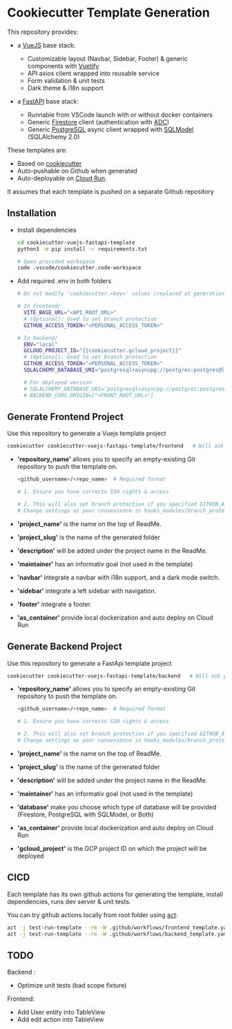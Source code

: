 # Cookiecutter Template Generation

This repository provides:

- a [VueJS](https://vuejs.org) base stack:

  - Customizable layout (Navbar, Sidebar, Footer) & generic components with [Vuetify](https://vuetify.com)
  - API axios client wrapped into reusable service
  - Form validation & unit tests
  - Dark theme & i18n support

- a [FastAPI](https://fastapi.tiangolo.com/) base stack:
  - Runnable from VSCode launch with or without docker containers
  - Generic [Firestore](https://firebase.google.com/docs/firestore?hl=fr) client (authentication with [ADC](https://cloud.google.com/docs/authentication/provide-credentials-adc?hl=fr))
  - Generic [PostgreSQL](https://www.postgresql.org/about/) async client wrapped with [SQLModel](https://sqlmodel.tiangolo.com/) (SQLAlchemy 2.0)

These templates are:

- Based on [cookiecutter](https://www.cookiecutter.io/)
- Auto-pushable on Github when generated
- Auto-deployable on [Cloud Run](https://cloud.google.com/run).

It assumes that each template is pushed on a separate Github repository

## Installation

- Install dependencies

  ```bash
  cd cookiecutter-vuejs-fastapi-template
  python3 -m pip install -r requirements.txt

  # Open provided workspace
  code .vscode/cookiecutter.code-workspace
  ```

- Add required .env in both folders

  ```bash
  # Do not modify 'cookiecutter.<key>' values (replaced at generation)

  # In frontend/
    VITE_BASE_URL="<API_ROOT_URL>"
    # (Optional): Used to set branch protection
    GITHUB_ACCESS_TOKEN="<PERSONAL_ACCESS_TOKEN>"    

  # In backend/
    ENV="local"
    GCLOUD_PROJECT_ID="{{cookiecutter.gcloud_project}}"
    # (Optional): Used to set branch protection
    GITHUB_ACCESS_TOKEN="<PERSONAL_ACCESS_TOKEN>"
    SQLALCHEMY_DATABASE_URI="postgresql+asyncpg://postgres:postgres@localhost:5434/{{cookiecutter.project_slug}}_db"

    # For deployed version
    # SQLALCHEMY_DATABASE_URI='postgresql+asyncpg://postgres:postgres@/{{cookiecutter.project_slug}}_db?host=/cloudsql/{{cookiecutter.gcloud_project}}:{{ cookiecutter.gcloud_region }}:{{ cookiecutter.project_slug.replace('_', '-') }}-instance'
    # BACKEND_CORS_ORIGIN=["<FRONT_ROOT_URL>"]

## Generate Frontend Project

Use this repository to generate a Vuejs template project

```bash
cookiecutter cookiecutter-vuejs-fastapi-template/frontend   # Will ask your needs from cookiecutter.json
```

- **'repository_name'** allows you to specify an empty-existing Git repository to push the template on.

  ```bash
  <github_username>/<repo_name>  # Required format

  # 1. Ensure you have corrects SSH rights & access

  # 2. This will also set branch protection if you specified GITHUB_ACCESS_TOKEN variable in .env.
  # Change settings as your convenience in hooks_modules/branch_protection.json
  ```

- **'project_name'** is the name on the top of ReadMe.

- **'project_slug'** is the name of the generated folder

- **'description'** will be added under the project name in the ReadMe.

- **'maintainer'** has an informativ goal (not used in the template)

- **'navbar'** integrate a navbar with i18n support, and a dark mode switch.

- **'sidebar'** integrate a left sidebar with navigation.

- **'footer'** integrate a footer.

- **'as_container'** provide local dockerization and auto deploy on Cloud Run

## Generate Backend Project

Use this repository to generate a FastApi template project

```bash
cookiecutter cookiecutter-vuejs-fastapi-template/backend   # Will ask your needs from cookiecutter.json
```

- **'repository_name'** allows you to specify an empty-existing Git repository to push the template on.

  ```bash
  <github_username>/<repo_name>  # Required format

  # 1. Ensure you have corrects SSH rights & access

  # 2. This will also set branch protection if you specified GITHUB_ACCESS_TOKEN variable in .env.
  # Change settings as your convenience in hooks_modules/branch_protection.json
  ```

- **'project_name'** is the name on the top of ReadMe.

- **'project_slug'** is the name of the generated folder

- **'description'** will be added under the project name in the ReadMe.

- **'maintainer'** has an informativ goal (not used in the template)

- **'database'** make you choose which type of database will be provided (Firestore, PostgreSQL with SQLModel, or Both)

- **'as_container'** provide local dockerization and auto deploy on Cloud Run

- **'gcloud_project'** is the GCP project ID on which the project will be deployed

## CICD

Each template has its own github actions for generating the template, install dependencies, runs dev server & unit tests.

You can try github actions locally from root folder using [act](https://nektosact.com/):

```bash
act -j test-run-template --rm -W .github/workflows/frontend_template.yaml
act -j test-run-template --rm -W .github/workflows/backend_template.yaml
```

## TODO

Backend :

- Optimize unit tests (bad scope fixture)

Frontend:

- Add User entity into TableView
- Add edit action into TableView